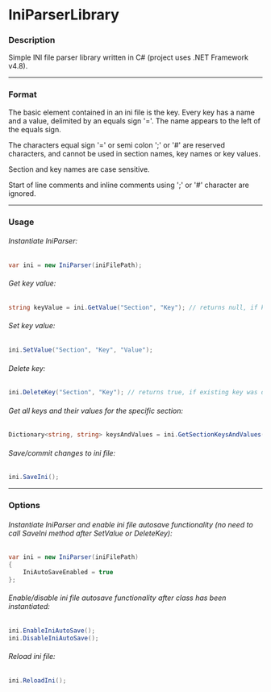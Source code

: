 # IniParserLibrary

### Description

Simple INI file parser library written in C# (project uses .NET Framework v4.8).

-----

### Format

The basic element contained in an ini file is the key. Every key has a name and a value, delimited by an equals sign '='. The name appears to the left of the equals sign.

The characters equal sign '=' or semi colon ';' or '#' are reserved characters, and cannot be used in section names, key names or key values.

Section and key names are case sensitive.

Start of line comments and inline comments using ';' or '#' character are ignored.

-----

### Usage

###### Instantiate IniParser:
```csharp
var ini = new IniParser(iniFilePath);
```

###### Get key value:
```csharp
string keyValue = ini.GetValue("Section", "Key"); // returns null, if key doesn't exist
```

###### Set key value:
```csharp
ini.SetValue("Section", "Key", "Value");
```

###### Delete key:
```csharp
ini.DeleteKey("Section", "Key"); // returns true, if existing key was deleted
```

###### Get all keys and their values for the specific section:
```csharp
Dictionary<string, string> keysAndValues = ini.GetSectionKeysAndValues("Section");
```

###### Save/commit changes to ini file:
```csharp
ini.SaveIni();
```

-----

### Options

###### Instantiate IniParser and enable ini file autosave functionality (no need to call SaveIni method after SetValue or DeleteKey):
```csharp
var ini = new IniParser(iniFilePath)
{
    IniAutoSaveEnabled = true
};
```

###### Enable/disable ini file autosave functionality after class has been instantiated:
```csharp
ini.EnableIniAutoSave();
ini.DisableIniAutoSave();
```

###### Reload ini file:
```csharp
ini.ReloadIni();
```
